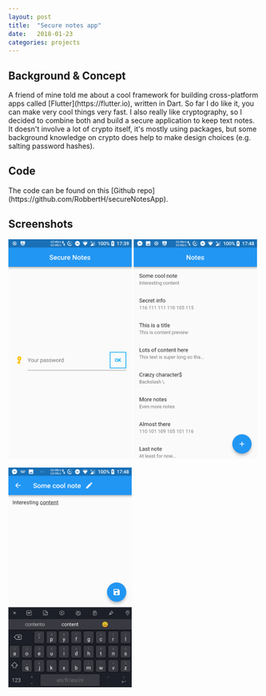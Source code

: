 ```yaml
---
layout: post
title:  "Secure notes app"
date:   2018-01-23 
categories: projects
---
```


<h2>Background & Concept</h2>
A friend of mine told me about a cool framework for building cross-platform apps 
called [Flutter](https://flutter.io), written in Dart. So far I do like it, you can
make very cool things very fast. I also really like cryptography, so I decided to combine 
both and build a secure application to keep text notes. It doesn't involve a lot of crypto itself,
it's mostly using packages, but some background knowledge on crypto does help to  
make design choices (e.g. salting password hashes). 

<h2>Code</h2>
The code can be found on this [Github repo](https://github.com/RobbertH/secureNotesApp).

<h2>Screenshots</h2>

<img src="/assets/img/secureNotes/LoginPage.png" alt="loginPage" style="width: 49%; vertical-align: middle;"/>
<img src="/assets/img/secureNotes/HomePage.png" alt="homePage" style="width: 49%; vertical-align: middle;"/>
<br><br>
<img src="/assets/img/secureNotes/NoteEditor.png" alt="noteEditor" style="width: 49%; vertical-align: middle;"/><br>
